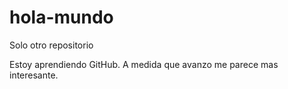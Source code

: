 # hola-mundo
Solo otro repositorio

Estoy aprendiendo GitHub.
A medida que avanzo me parece mas interesante.
